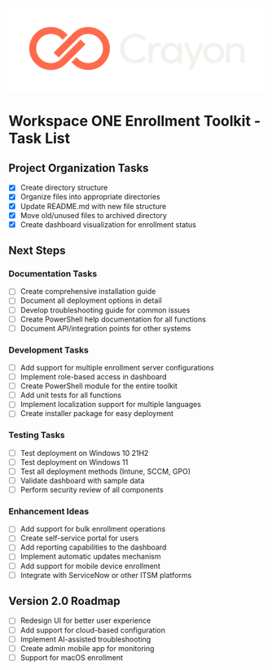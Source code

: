 ![Crayon Logo](../assests/img/Crayon-Logo-RGB-Negative.svg)

# Workspace ONE Enrollment Toolkit - Task List

## Project Organization Tasks

- [x] Create directory structure
- [x] Organize files into appropriate directories
- [x] Update README.md with new file structure
- [x] Move old/unused files to archived directory
- [x] Create dashboard visualization for enrollment status

## Next Steps

### Documentation Tasks

- [ ] Create comprehensive installation guide
- [ ] Document all deployment options in detail
- [ ] Develop troubleshooting guide for common issues
- [ ] Create PowerShell help documentation for all functions
- [ ] Document API/integration points for other systems

### Development Tasks

- [ ] Add support for multiple enrollment server configurations
- [ ] Implement role-based access in dashboard
- [ ] Create PowerShell module for the entire toolkit
- [ ] Add unit tests for all functions
- [ ] Implement localization support for multiple languages
- [ ] Create installer package for easy deployment

### Testing Tasks

- [ ] Test deployment on Windows 10 21H2
- [ ] Test deployment on Windows 11
- [ ] Test all deployment methods (Intune, SCCM, GPO)
- [ ] Validate dashboard with sample data
- [ ] Perform security review of all components

### Enhancement Ideas

- [ ] Add support for bulk enrollment operations
- [ ] Create self-service portal for users
- [ ] Add reporting capabilities to the dashboard
- [ ] Implement automatic updates mechanism
- [ ] Add support for mobile device enrollment
- [ ] Integrate with ServiceNow or other ITSM platforms

## Version 2.0 Roadmap

- [ ] Redesign UI for better user experience
- [ ] Add support for cloud-based configuration
- [ ] Implement AI-assisted troubleshooting
- [ ] Create admin mobile app for monitoring
- [ ] Support for macOS enrollment 
